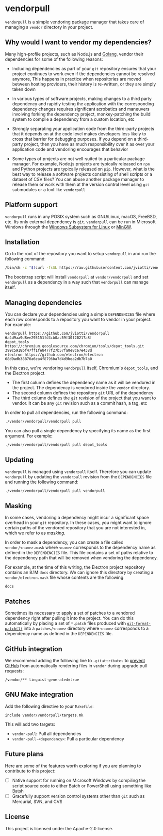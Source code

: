vendorpull
==========

`vendorpull` is a simple vendoring package manager that takes care of managing
a `vendor` directory in your project.

Why would I want to vendor my dependencies?
-------------------------------------------

Many high-profile projects, such as Node.js and
[Golang](https://blog.filippo.io/most-go-tools-now-work-with-go15vendorexperiment/),
vendor their dependencies for some of the following reasons:

- Including dependencies as part of your `git` repository ensures that your
  project continues to work even if the dependencies cannot be resolved
  anymore, This happens in practice when repositories are moved between hosting
  providers, their history is re-written, or they are simply taken down

- In various types of software projects, making changes to a third party
  dependency and rapidly testing the application with the corresponding
  dependency changes requires significant acrobatics and maneuvers involving
  forking the dependency project, monkey-patching the build system to compile a
  dependency from a custom location, etc

- Strongly separating your application code from the third-party projects that
  it depends on at the code level makes developers less likely to cross that
  barrier for debugging purposes. If you depend on a third-party project, then
  you have as much responsibility over it as over your application code and
  vendoring encourages that behavior

- Some types of projects are not well-suited to a particular package manager.
  For example, Node.js projects are typically released on `npm` and Python
  projects are typically released on `pip`. However, what is the best way to
  release a software projects consisting of shell scripts or a dataset of CSV
  files? You can abuse another package manager to release them or work with
  them at the version control level using `git` submodules or a tool like
  `vendorpull`

Platform support
----------------

`vendorpull` runs in any POSIX system such as GNU/Linux, macOS, FreeBSD, etc.
Its only external dependency is `git`. `vendorpull` can be run in Microsoft
Windows through the [Windows Subsystem for
Linux](https://docs.microsoft.com/en-us/windows/wsl/) or
[MinGW](https://sourceforge.net/projects/mingw/).

Installation
------------

Go to the root of the repository you want to setup `vendorpull` in and run the
following command:

```sh
/bin/sh -c "$(curl -fsSL https://raw.githubusercontent.com/jviotti/vendorpull/master/bootstrap -H "Cache-Control: no-cache, no-store, must-revalidate")"
```

The bootstrap script will install `vendorpull` at `vendor/vendorpull` and set
`vendorpull` as a dependency in a way such that `vendorpull` can manage itself.

Managing dependencies
---------------------

You can declare your dependencies using a simple `DEPENDENCIES` file where each
row corresponds to a repository you want to vendor in your project. For example:

```
vendorpull https://github.com/jviotti/vendorpull 6a4d9aa9d8ee295151fd4cb0ac59f30f20217a8f
depot_tools https://chromium.googlesource.com/chromium/tools/depot_tools.git 399c5918bf47ff1fe8477f27b57fa0e8c67e438d
electron https://github.com/electron/electron 68d9adb38870a6ea4f8796ba7d4d9bea2db7b7a0
```

In this case, we're vendoring `vendorpull` itself, Chromium's `depot_tools`,
and the Electron project.

- The first column defines the dependency name as it will be vendored in the
  project. The dependency is vendored inside the `vendor` directory.
- The second column defines the repository `git` URL of the dependency
- The third column defines the `git` revision of the project that you want to
  vendor. It can be any `git` revision such as a commit hash, a tag, etc

In order to pull all dependencies, run the following command:

```sh
./vendor/vendorpull/vendorpull pull
```

You can also pull a single dependency by specifying its name as the first argument. For example:

```sh
./vendor/vendorpull/vendorpull pull depot_tools
```

Updating
--------

`vendorpull` is managed using `vendorpull` itself. Therefore you can update
`vendorpull` by updating the `vendorpull` revision from the `DEPENDENCIES` file
and running the following command:

```sh
./vendor/vendorpull/vendorpull pull vendorpull
```

Masking
-------

In some cases, vendoring a dependency might incur a significant space overhead
in your `git` repository. In these cases, you might want to ignore certain
paths of the vendored repository that you are not interested in, which we refer
to as *masking*.

In order to mask a dependency, you can create a file called
`vendor/<name>.mask` where `<name>` corresponds to the dependency name as
defined in the `DEPENDENCIES` file. This file contains a set of paths relative
to the dependency path that will be removed when vendoring the dependency.

For example, at the time of this writing, the Electron project repository
contains an 8.1M `docs` directory. We can ignore this directory by creating a
`vendor/electron.mask` file whose contents are the following:

```
docs
```

Patches
-------

Sometimes its necessary to apply a set of patches to a vendored dependency
right after pulling it into the project. You can do this automatically by
placing a set of `*.patch` files produced with
[`git-format-patch(1)`](http://schacon.github.io/git/git-format-patch.html)
into a `patches/<name>` directory where `<name>` corresponds to a dependency
name as defined in the `DEPENDENCIES` file.

GitHub integration
------------------

We recommend adding the following line to `.gitattributes` to [prevent
GitHub](https://docs.github.com/en/github/administering-a-repository/managing-repository-settings/customizing-how-changed-files-appear-on-github)
from automatically rendering files in `vendor` during upgrade pull requests:

```
/vendor/** linguist-generated=true
```

GNU Make integration
--------------------

Add the following directive to your `Makefile`:

```make
include vendor/vendorpull/targets.mk
```

This will add two targets:

- `vendor-pull`: Pull all dependencies
- `vendor-pull-<dependency>`: Pull a particular dependency

Future plans
------------

Here are some of the features worth exploring if you are planning to contribute
to this project:

- [ ] Native support for running on Microsoft Windows by compiling the script
  source code to either Batch or PowerShell using something like
  [Batsh](https://github.com/batsh-dev-team/Batsh)
- [ ] Gracefully support version control systems other than `git` such as
  Mercurial, SVN, and CVS

License
-------

This project is licensed under the Apache-2.0 license.
